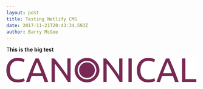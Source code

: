 ```yaml
---
layout: post
title: Testing Netlify CMS
date: 2017-11-21T20:43:34.593Z
author: Barry McGee
---
```

T**his is the big test**

![Canonical test](/images/uploads/canonical.svg)

